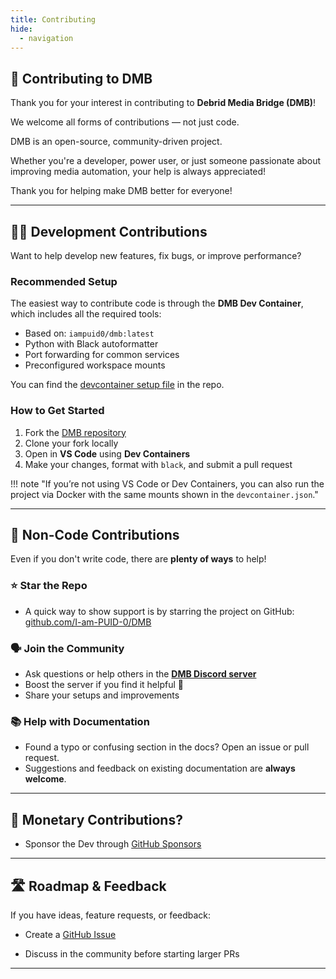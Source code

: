 ```yaml
---
title: Contributing
hide:
  - navigation
---
```


## 🤝 Contributing to DMB

Thank you for your interest in contributing to **Debrid Media Bridge (DMB)**!

We welcome all forms of contributions — not just code.

DMB is an open-source, community-driven project. 

Whether you're a developer, power user, or just someone passionate about improving media automation, your help is always appreciated!

Thank you for helping make DMB better for everyone!

---

## 👨‍💻 Development Contributions

Want to help develop new features, fix bugs, or improve performance?

### Recommended Setup
The easiest way to contribute code is through the **DMB Dev Container**, which includes all the required tools:

- Based on: `iampuid0/dmb:latest`
- Python with Black autoformatter
- Port forwarding for common services
- Preconfigured workspace mounts

You can find the [devcontainer setup file](https://github.com/I-am-PUID-0/DMB/tree/master/.devcontainer/devcontainer.json) in the repo.

### How to Get Started

1. Fork the [DMB repository](https://github.com/I-am-PUID-0/DMB)
2. Clone your fork locally
3. Open in **VS Code** using **Dev Containers**
4. Make your changes, format with `black`, and submit a pull request

!!! note "If you’re not using VS Code or Dev Containers, you can also run the project via Docker with the same mounts shown in the `devcontainer.json`."

---

## 🌟 Non-Code Contributions

Even if you don't write code, there are **plenty of ways** to help!

### ⭐ Star the Repo
- A quick way to show support is by starring the project on GitHub:  [github.com/I-am-PUID-0/DMB](https://github.com/I-am-PUID-0/DMB)

### 🗣️ Join the Community
- Ask questions or help others in the **[DMB Discord server](https://discord.gg/8dqKUBtbp5)**
- Boost the server if you find it helpful 🙌
- Share your setups and improvements

### 📚 Help with Documentation
- Found a typo or confusing section in the docs? Open an issue or pull request.
- Suggestions and feedback on existing documentation are **always welcome**.

---

## 🧾 Monetary Contributions?

- Sponsor the Dev through [GitHub Sponsors](https://github.com/sponsors/I-am-PUID-0)

---

## 🛣️ Roadmap & Feedback

If you have ideas, feature requests, or feedback:

- Create a [GitHub Issue](https://github.com/I-am-PUID-0/DMB/issues)

- Discuss in the community before starting larger PRs

---

